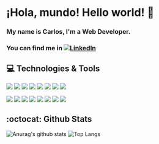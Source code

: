 # ¡Hola, mundo! Hello world! 👋

### My name is Carlos, I'm a Web Developer. 
### You can find me in <!--[![Twitter][1.1]][1] and--> [![LinkedIn][2.1]][2]

## 💻 Technologies & Tools

![](https://img.shields.io/badge/OS-Linux-informational?style=flat&logo=linux&logoColor=white&color=black)
![](https://img.shields.io/badge/VSC-Git-informational?style=flat&logo=git&logoColor=white&color=orange)
![](https://img.shields.io/badge/Editor-VSCode-informational?style=flat&logo=visual-studio&logoColor=white&color=blue)
![](https://img.shields.io/badge/Markup-HTML5-informational?style=flat&logo=html5&logoColor=white&color=orange)
![](https://img.shields.io/badge/Markup-CSS3-informational?style=flat&logo=css3&logoColor=white&color=blue)
![](https://img.shields.io/badge/Code-JavaScript-informational?style=flat&logo=JavaScript&logoColor=white&color=yellow)
![](https://img.shields.io/badge/Code-C-informational?style=flat&logo=C&logoColor=white&color=grey)
![](https://img.shields.io/badge/Code-Java11-informational?style=flat&logo=java&logoColor=white&color=brown)

![](https://img.shields.io/badge/Code-PHP7-informational?style=flat&logo=php&logoColor=white&color=darkviolet)
![](https://img.shields.io/badge/Code-Python3-informational?style=flat&logo=python&logoColor=white&color=darkgreen)
![](https://img.shields.io/badge/Framework-Django3-informational?style=flat&logo=django&logoColor=white&color=darkgreen)
![](https://img.shields.io/badge/Framework-React-informational?style=flat&logo=React&logoColor=white&color=darkblue)
![](https://img.shields.io/badge/DB-MySQL-informational?style=flat&logo=MySQL&logoColor=white&color=blue)
![](https://img.shields.io/badge/DB-MariaDB-informational?style=flat&logo=MariaDB&logoColor=white&color=blue)
![](https://img.shields.io/badge/Sever-Apache-informational?style=flat&logo=apache&logoColor=white&color=darkred)
![](https://img.shields.io/badge/Sever-Tomcat-informational?style=flat&logo=java&logoColor=white&color=yellow)

## :octocat: Github Stats

![Anurag's github stats](https://github-readme-stats.vercel.app/api?username=cesantaniello&show_icons=true)
![Top Langs](https://github-readme-stats.vercel.app/api/top-langs/?username=cesantaniello&&hide=css)
<!--
[1.1]: https://img.icons8.com/cute-clipart/30/000000/twitter.png
[1]: https://twitter.com/cesantaniello
-->
[2.1]: https://img.icons8.com/cute-clipart/30/000000/linkedin.png
[2]: https://www.linkedin.com/in/carlos-e-santaniello/
